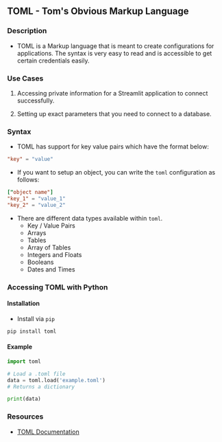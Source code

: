 ## TOML - Tom's Obvious Markup Language

### Description

- TOML is a Markup language that is meant to create configurations for applications. The syntax is very easy to read and is accessible to get certain credentials easily.

### Use Cases

1. Accessing private information for a Streamlit application to connect successfully.

2. Setting up exact parameters that you need to connect to a database.

### Syntax

- TOML has support for key value pairs which have the format below:

```toml
"key" = "value"
```

- If you want to setup an object, you can write the `toml` configuration as follows:

```toml
["object name"]
"key_1" = "value_1"
"key_2" = "value_2"
```

- There are different data types available within `toml`.
  - Key / Value Pairs
  - Arrays
  - Tables
  - Array of Tables
  - Integers and Floats
  - Booleans
  - Dates and Times

### Accessing TOML with Python

#### Installation

- Install via `pip`

```bash
pip install toml
```

#### Example

```python
import toml

# Load a .toml file
data = toml.load('example.toml')
# Returns a dictionary

print(data)
```

### Resources

- [TOML Documentation](https://toml.io/en/)
